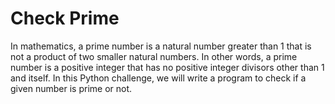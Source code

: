 # Check Prime

In mathematics, a prime number is a natural number greater than 1 that is not a product of two smaller natural numbers. In other words, a prime number is a positive integer that has no positive integer divisors other than 1 and itself. In this Python challenge, we will write a program to check if a given number is prime or not.
